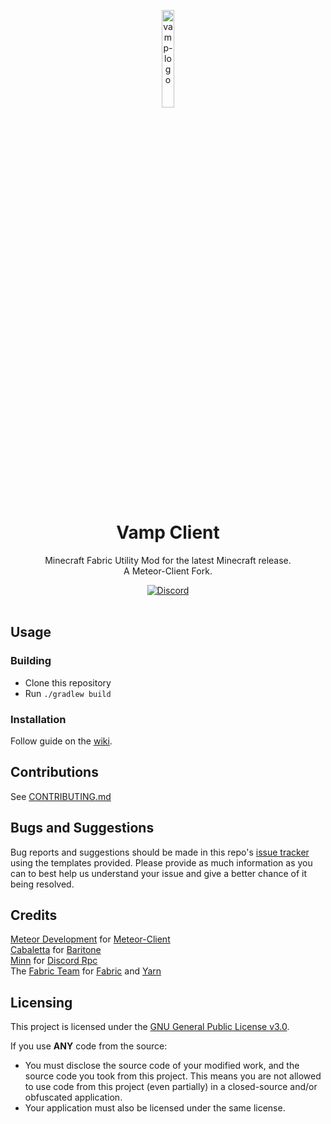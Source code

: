 
<p align="center">
<img src="https://static.wikia.nocookie.net/minecraft_gamepedia/images/0/04/Bat_%28Dungeons%29.gif" alt="vamp-logo" width="20%"/>
</p>

<h1 align="center">Vamp Client</h1>

<p align="center">Minecraft Fabric Utility Mod for the latest Minecraft release.<br>A Meteor-Client Fork.</p>

<div align="center">
    <a href="https://discord.gg/bBGQZvd"><img src="https://img.shields.io/discord/689197705683140636?logo=discord" alt="Discord"/></a>
    <br><br>
</div>

## Usage

### Building
- Clone this repository
- Run `./gradlew build`

### Installation
Follow guide on the [wiki](https://github.com/MeteorDevelopment/vamp/wiki/Installation).

## Contributions
See [CONTRIBUTING.md](https://github.com/csx999/vamp-client/blob/master/CONTRIBUTING.md)

## Bugs and Suggestions
Bug reports and suggestions should be made in this repo's [issue tracker](https://github.com/csx999/vamp-client/issues) using the templates provided. Please provide as much information as you can to best help us understand your issue and give a better chance of it being resolved.


## Credits
[Meteor Development](https://github.com/MeteorDevelopment) for [Meteor-Client](https://github.com/MeteorDevelopment/meteor-client)  
[Cabaletta](https://github.com/cabaletta) for [Baritone](https://github.com/cabaletta/baritone)  
[Minn](https://github.com/MinnDevelopment) for [Discord Rpc](https://github.com/MinnDevelopment/java-discord-rpc)  
The [Fabric Team](https://github.com/FabricMC) for [Fabric](https://github.com/FabricMC/fabric-loader) and [Yarn](https://github.com/FabricMC/yarn)

## Licensing
This project is licensed under the [GNU General Public License v3.0](https://www.gnu.org/licenses/gpl-3.0.en.html). 

If you use **ANY** code from the source:
- You must disclose the source code of your modified work, and the source code you took from this project. This means you are not allowed to use code from this project (even partially) in a closed-source and/or obfuscated application.
- Your application must also be licensed under the same license.

